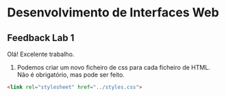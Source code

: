 # Desenvolvimento de Interfaces Web

## Feedback Lab 1

Olá! Excelente trabalho.

1. Podemos criar um novo ficheiro de css para cada ficheiro de HTML. Não é obrigatório, mas pode ser feito. 

```html
<link rel="stylesheet" href="../styles.css">
```